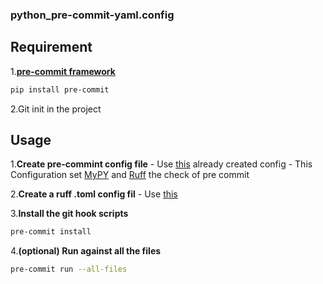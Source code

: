 ### python_pre-commit-yaml.config

## Requirement
1.[**pre-commit framework**](https://pre-commit.com/)
```sh
pip install pre-commit
```
2.Git init in the project
## Usage
1.**Create pre-commint config file** - Use [this](configs/.pre-commit-config.yaml) already created config
    - This  Configuration set [MyPY](https://www.mypy-lang.org/) and [Ruff](https://beta.ruff.rs/docs/) the check of pre commit


2.**Create a ruff .toml config fil** - Use [this](configs/ruff.toml)

3.**Install the git hook scripts**
```sh
pre-commit install
```

4.**(optional) Run against all the files**
```sh
pre-commit run --all-files
```